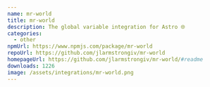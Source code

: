 ```yaml
---
name: mr-world
title: mr-world
description: The global variable integration for Astro 🌐
categories:
  - other
npmUrl: https://www.npmjs.com/package/mr-world
repoUrl: https://github.com/jlarmstrongiv/mr-world
homepageUrl: https://github.com/jlarmstrongiv/mr-world/#readme
downloads: 1226
image: /assets/integrations/mr-world.png
---
```

